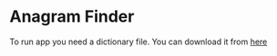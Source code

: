 # Anagram Finder

To run app you need a dictionary file. You can download it from [here](http://infolingu.univ-mlv.fr/DonneesLinguistiques/Dictionnaires/telechargement.html)